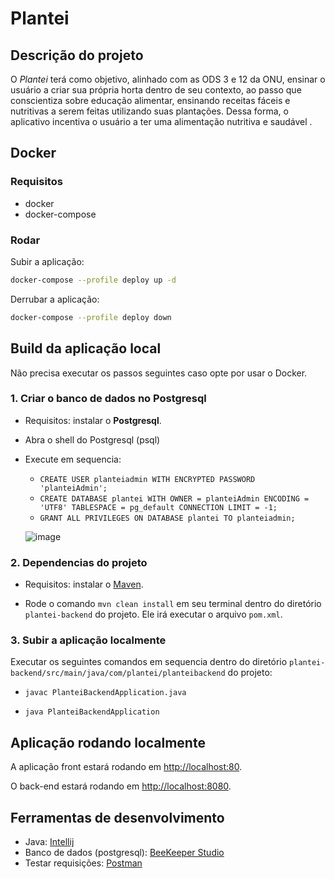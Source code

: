 # Plantei

## Descrição do projeto

O _Plantei_ terá como objetivo, alinhado com as ODS 3 e 12 da ONU, ensinar o usuário a criar sua própria horta dentro de
seu contexto, ao passo que conscientiza sobre educação alimentar, ensinando receitas fáceis e nutritivas a serem feitas
utilizando suas plantações. Dessa forma, o aplicativo incentiva o usuário a ter uma alimentação nutritiva e saudável .

## Docker

### Requisitos

- docker
- docker-compose

### Rodar

Subir a aplicação:

```sh
docker-compose --profile deploy up -d
```

Derrubar a aplicação:

```sh
docker-compose --profile deploy down
```

## Build da aplicação local

Não precisa executar os passos seguintes caso opte por usar o Docker.

### 1. Criar o banco de dados no Postgresql

- Requisitos: instalar o **Postgresql**.
- Abra o shell do Postgresql (psql)
- Execute em sequencia:
  - `CREATE USER planteiadmin WITH ENCRYPTED PASSWORD 'planteiAdmin';`
  - `CREATE DATABASE plantei WITH OWNER = planteiAdmin ENCODING = 'UTF8' TABLESPACE = pg_default CONNECTION LIMIT = -1;`
  - `GRANT ALL PRIVILEGES ON DATABASE plantei TO planteiadmin;`

  ![image](https://user-images.githubusercontent.com/67126558/190192112-0a13c2c3-1277-49d5-893c-f8a32ec7ac8e.png)


### 2. Dependencias do projeto

- Requisitos: instalar o [Maven](https://maven.apache.org/download.cgi).

- Rode o comando `mvn clean install` em seu terminal dentro do diretório `plantei-backend` do projeto. Ele irá executar o
  arquivo `pom.xml`.

### 3. Subir a aplicação localmente

Executar os seguintes comandos em sequencia dentro do diretório `plantei-backend/src/main/java/com/plantei/planteibackend` do projeto:

- `javac PlanteiBackendApplication.java`

- `java PlanteiBackendApplication`


## Aplicação rodando localmente
A aplicação front estará rodando em [http://localhost:80](http://localhost:80/).

O back-end estará rodando em [http://localhost:8080](http://localhost:8080/).

## Ferramentas de desenvolvimento

- Java: [Intellij](https://www.jetbrains.com/pt-br/idea/)
- Banco de dados (postgresql): [BeeKeeper Studio](https://www.beekeeperstudio.io/)
- Testar requisições: [Postman](https://www.postman.com/)
